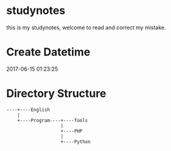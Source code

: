 # studynotes
this is my studynotes, welcome to read and correct my mistake.

# Create Datetime
2017-06-15 01:23:25

# Directory Structure

    ----+----English
        |
        +----Program----+----Tools
                        |
                        +----PHP
                        |
                        +----Python


